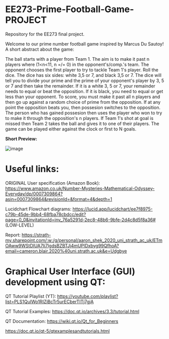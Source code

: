 # EE273-Prime-Football-Game-PROJECT
Repository for the EE273 final project.

Welcome to our prime number football game inspired by Marcus Du Sautoy! 
A short abstract about the game:

The ball starts with a player from Team 1. The aim is to make it past n players where (1<n<11, n =/= 0) in the opponent's/comp.'s team. The opponent chooses the first player to try to tackle Team 1's player. Roll the dice. The dice has six sides: white 3,5 or 7, and black 3,5 or 7. The dice will tell you to divide your prime and the prime of your opponent's player by 3, 5 or 7 and then take the remainder. If it is a white 3, 5 or 7, your remainder needs to equal or beat the opposition. If it is black, you need to equal or get less than your opponent. To score, you must make it past all n players and then go up against a random choice of prime from the opposition. If at any point the opposition beats you, then possesion switches to the opposition. The person who has gained possesion then uses the player who won to try to make it through the opposition's n players. If Team 1's shot at goal is missed then Team 2 takes the ball and gives it to one of their players. The game can be played either against the clock or first to N goals.

**Short Preview:**

![image](https://user-images.githubusercontent.com/78095030/163501877-286511eb-d434-46d3-961b-92b50b178b1f.png)


# Useful links:

ORIGINAL User specification (Amazon Book): https://www.amazon.co.uk/Number-Mysteries-Mathematical-Odyssey-Everyday/dp/0007309864?asin=0007309864&revisionId=&format=4&depth=1

Lucidchart Flowchart diagrams: 
https://lucid.app/lucidchart/ee7f8975-c79b-45de-9bb4-68fba78cbdcc/edit?page=0_0&invitationId=inv_76a5291d-2ec8-48b6-9bfe-2d4c8d5f8a36# (LOW-LEVEL)

Report: 
https://strath-my.sharepoint.com/:w:/g/personal/aaron_shek_2020_uni_strath_ac_uk/ETmOAww9WStDlUA7Ii7lgdsBZBTJj4mUPlDxbyg99QfhoA?email=cameron.blair.2020%40uni.strath.ac.uk&e=Udgbye

# Graphical User Interface (GUI) development using QT:

QT Tutorial Playlist (YT):
https://youtube.com/playlist?list=PLS1QulWo1RIZiBcTr5urECberTITj7gjA

QT Tutorial Examples:
https://doc.qt.io/archives/3.3/tutorial.html

QT Documentation:
https://wiki.qt.io/Qt_for_Beginners

https://doc.qt.io/qt-5/qtexamplesandtutorials.html
